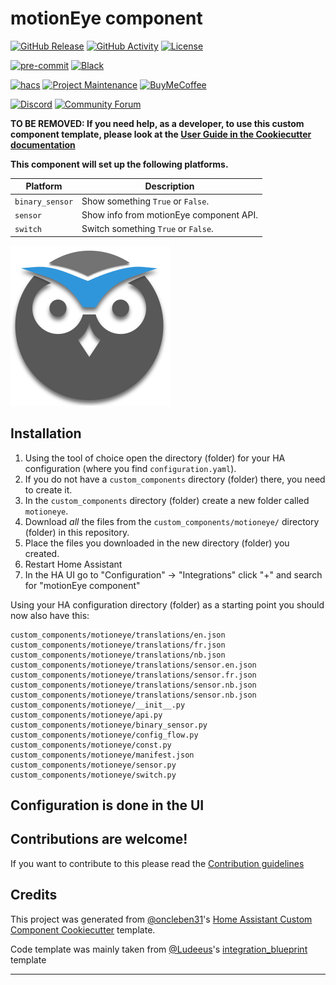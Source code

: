 # motionEye component

[![GitHub Release][releases-shield]][releases]
[![GitHub Activity][commits-shield]][commits]
[![License][license-shield]](LICENSE)

[![pre-commit][pre-commit-shield]][pre-commit]
[![Black][black-shield]][black]

[![hacs][hacsbadge]][hacs]
[![Project Maintenance][maintenance-shield]][user_profile]
[![BuyMeCoffee][buymecoffeebadge]][buymecoffee]

[![Discord][discord-shield]][discord]
[![Community Forum][forum-shield]][forum]

**TO BE REMOVED: If you need help, as a developer, to use this custom component template,
please look at the [User Guide in the Cookiecutter documentation](https://cookiecutter-homeassistant-custom-component.readthedocs.io/en/stable/quickstart.html)**

**This component will set up the following platforms.**

| Platform        | Description                                                               |
| --------------- | ------------------------------------------------------------------------- |
| `binary_sensor` | Show something `True` or `False`.                                         |
| `sensor`        | Show info from motionEye component API. |
| `switch`        | Switch something `True` or `False`.                                       |

![motionEye][motioneyelogo]

## Installation

1. Using the tool of choice open the directory (folder) for your HA configuration (where you find `configuration.yaml`).
2. If you do not have a `custom_components` directory (folder) there, you need to create it.
3. In the `custom_components` directory (folder) create a new folder called `motioneye`.
4. Download _all_ the files from the `custom_components/motioneye/` directory (folder) in this repository.
5. Place the files you downloaded in the new directory (folder) you created.
6. Restart Home Assistant
7. In the HA UI go to "Configuration" -> "Integrations" click "+" and search for "motionEye component"

Using your HA configuration directory (folder) as a starting point you should now also have this:

```text
custom_components/motioneye/translations/en.json
custom_components/motioneye/translations/fr.json
custom_components/motioneye/translations/nb.json
custom_components/motioneye/translations/sensor.en.json
custom_components/motioneye/translations/sensor.fr.json
custom_components/motioneye/translations/sensor.nb.json
custom_components/motioneye/translations/sensor.nb.json
custom_components/motioneye/__init__.py
custom_components/motioneye/api.py
custom_components/motioneye/binary_sensor.py
custom_components/motioneye/config_flow.py
custom_components/motioneye/const.py
custom_components/motioneye/manifest.json
custom_components/motioneye/sensor.py
custom_components/motioneye/switch.py
```

## Configuration is done in the UI

<!---->

## Contributions are welcome!

If you want to contribute to this please read the [Contribution guidelines](CONTRIBUTING.md)

## Credits

This project was generated from [@oncleben31](https://github.com/oncleben31)'s [Home Assistant Custom Component Cookiecutter](https://github.com/oncleben31/cookiecutter-homeassistant-custom-component) template.

Code template was mainly taken from [@Ludeeus](https://github.com/ludeeus)'s [integration_blueprint][integration_blueprint] template

---

[integration_blueprint]: https://github.com/custom-components/integration_blueprint
[black]: https://github.com/psf/black
[black-shield]: https://img.shields.io/badge/code%20style-black-000000.svg?style=for-the-badge
[buymecoffee]: https://www.buymeacoffee.com/dermotduffy
[buymecoffeebadge]: https://img.shields.io/badge/buy%20me%20a%20coffee-donate-yellow.svg?style=for-the-badge
[commits-shield]: https://img.shields.io/github/commit-activity/y/dermotduffy/hass-motioneye.svg?style=for-the-badge
[commits]: https://github.com/dermotduffy/hass-motioneye/commits/main
[hacs]: https://hacs.xyz
[hacsbadge]: https://img.shields.io/badge/HACS-Custom-orange.svg?style=for-the-badge
[discord]: https://discord.gg/Qa5fW2R
[discord-shield]: https://img.shields.io/discord/330944238910963714.svg?style=for-the-badge
[motioneyelogo]: motioneye.png
[forum-shield]: https://img.shields.io/badge/community-forum-brightgreen.svg?style=for-the-badge
[forum]: https://community.home-assistant.io/
[license-shield]: https://img.shields.io/github/license/dermotduffy/hass-motioneye.svg?style=for-the-badge
[maintenance-shield]: https://img.shields.io/badge/maintainer-%40dermotduffy-blue.svg?style=for-the-badge
[pre-commit]: https://github.com/pre-commit/pre-commit
[pre-commit-shield]: https://img.shields.io/badge/pre--commit-enabled-brightgreen?style=for-the-badge
[releases-shield]: https://img.shields.io/github/release/dermotduffy/hass-motioneye.svg?style=for-the-badge
[releases]: https://github.com/dermotduffy/hass-motioneye/releases
[user_profile]: https://github.com/dermotduffy
